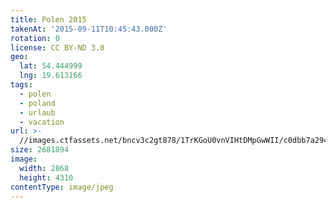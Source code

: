 ```yaml
---
title: Polen 2015
takenAt: '2015-09-11T10:45:43.000Z'
rotation: 0
license: CC BY-ND 3.0
geo:
  lat: 54.444999
  lng: 19.613166
tags:
  - polen
  - poland
  - urlaub
  - vacation
url: >-
  //images.ctfassets.net/bncv3c2gt878/1TrKGoU0vnVIHtDMpGwWII/c0dbb7a294e7eb7a139bbf6050c6e7aa/polen-2015_25931755186_o
size: 2681894
image:
  width: 2868
  height: 4310
contentType: image/jpeg
---
```


